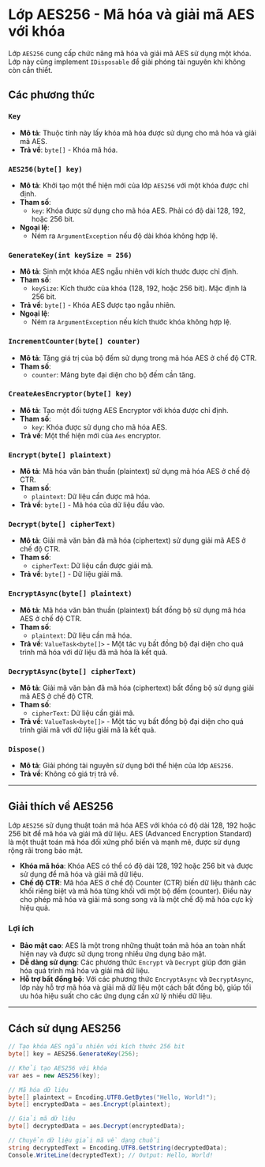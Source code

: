 ﻿# Lớp AES256 - Mã hóa và giải mã AES với khóa

Lớp `AES256` cung cấp chức năng mã hóa và giải mã AES sử dụng một khóa. Lớp này cũng implement `IDisposable` để giải phóng tài nguyên khi không còn cần thiết.

## Các phương thức

### `Key` 
- **Mô tả**: Thuộc tính này lấy khóa mã hóa được sử dụng cho mã hóa và giải mã AES.
- **Trả về**: `byte[]` - Khóa mã hóa.

### `AES256(byte[] key)`
- **Mô tả**: Khởi tạo một thể hiện mới của lớp `AES256` với một khóa được chỉ định.
- **Tham số**:
  - `key`: Khóa được sử dụng cho mã hóa AES. Phải có độ dài 128, 192, hoặc 256 bit.
- **Ngoại lệ**:
  - Ném ra `ArgumentException` nếu độ dài khóa không hợp lệ.

### `GenerateKey(int keySize = 256)`
- **Mô tả**: Sinh một khóa AES ngẫu nhiên với kích thước được chỉ định.
- **Tham số**:
  - `keySize`: Kích thước của khóa (128, 192, hoặc 256 bit). Mặc định là 256 bit.
- **Trả về**: `byte[]` - Khóa AES được tạo ngẫu nhiên.
- **Ngoại lệ**:
  - Ném ra `ArgumentException` nếu kích thước khóa không hợp lệ.

### `IncrementCounter(byte[] counter)`
- **Mô tả**: Tăng giá trị của bộ đếm sử dụng trong mã hóa AES ở chế độ CTR.
- **Tham số**:
  - `counter`: Mảng byte đại diện cho bộ đếm cần tăng.

### `CreateAesEncryptor(byte[] key)`
- **Mô tả**: Tạo một đối tượng AES Encryptor với khóa được chỉ định.
- **Tham số**:
  - `key`: Khóa được sử dụng cho mã hóa AES.
- **Trả về**: Một thể hiện mới của `Aes` encryptor.

### `Encrypt(byte[] plaintext)`
- **Mô tả**: Mã hóa văn bản thuần (plaintext) sử dụng mã hóa AES ở chế độ CTR.
- **Tham số**:
  - `plaintext`: Dữ liệu cần được mã hóa.
- **Trả về**: `byte[]` - Mã hóa của dữ liệu đầu vào.

### `Decrypt(byte[] cipherText)`
- **Mô tả**: Giải mã văn bản đã mã hóa (ciphertext) sử dụng giải mã AES ở chế độ CTR.
- **Tham số**:
  - `cipherText`: Dữ liệu cần được giải mã.
- **Trả về**: `byte[]` - Dữ liệu giải mã.

### `EncryptAsync(byte[] plaintext)`
- **Mô tả**: Mã hóa văn bản thuần (plaintext) bất đồng bộ sử dụng mã hóa AES ở chế độ CTR.
- **Tham số**:
  - `plaintext`: Dữ liệu cần mã hóa.
- **Trả về**: `ValueTask<byte[]>` - Một tác vụ bất đồng bộ đại diện cho quá trình mã hóa với dữ liệu đã mã hóa là kết quả.

### `DecryptAsync(byte[] cipherText)`
- **Mô tả**: Giải mã văn bản đã mã hóa (ciphertext) bất đồng bộ sử dụng giải mã AES ở chế độ CTR.
- **Tham số**:
  - `cipherText`: Dữ liệu cần giải mã.
- **Trả về**: `ValueTask<byte[]>` - Một tác vụ bất đồng bộ đại diện cho quá trình giải mã với dữ liệu giải mã là kết quả.

### `Dispose()`
- **Mô tả**: Giải phóng tài nguyên sử dụng bởi thể hiện của lớp `AES256`.
- **Trả về**: Không có giá trị trả về.

---

## **Giải thích về AES256**
Lớp `AES256` sử dụng thuật toán mã hóa AES với khóa có độ dài 128, 192 hoặc 256 bit để mã hóa và giải mã dữ liệu. AES (Advanced Encryption Standard) là một thuật toán mã hóa đối xứng phổ biến và mạnh mẽ, được sử dụng rộng rãi trong bảo mật.

- **Khóa mã hóa**: Khóa AES có thể có độ dài 128, 192 hoặc 256 bit và được sử dụng để mã hóa và giải mã dữ liệu.
- **Chế độ CTR**: Mã hóa AES ở chế độ Counter (CTR) biến dữ liệu thành các khối riêng biệt và mã hóa từng khối với một bộ đếm (counter). Điều này cho phép mã hóa và giải mã song song và là một chế độ mã hóa cực kỳ hiệu quả.

### **Lợi ích**
- **Bảo mật cao**: AES là một trong những thuật toán mã hóa an toàn nhất hiện nay và được sử dụng trong nhiều ứng dụng bảo mật.
- **Dễ dàng sử dụng**: Các phương thức `Encrypt` và `Decrypt` giúp đơn giản hóa quá trình mã hóa và giải mã dữ liệu.
- **Hỗ trợ bất đồng bộ**: Với các phương thức `EncryptAsync` và `DecryptAsync`, lớp này hỗ trợ mã hóa và giải mã dữ liệu một cách bất đồng bộ, giúp tối ưu hóa hiệu suất cho các ứng dụng cần xử lý nhiều dữ liệu.

---

## **Cách sử dụng AES256**

```csharp
// Tạo khóa AES ngẫu nhiên với kích thước 256 bit
byte[] key = AES256.GenerateKey(256);

// Khởi tạo AES256 với khóa
var aes = new AES256(key);

// Mã hóa dữ liệu
byte[] plaintext = Encoding.UTF8.GetBytes("Hello, World!");
byte[] encryptedData = aes.Encrypt(plaintext);

// Giải mã dữ liệu
byte[] decryptedData = aes.Decrypt(encryptedData);

// Chuyển dữ liệu giải mã về dạng chuỗi
string decryptedText = Encoding.UTF8.GetString(decryptedData);
Console.WriteLine(decryptedText); // Output: Hello, World!
```